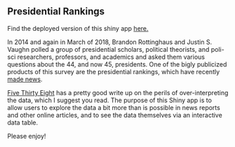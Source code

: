 ## Presidential Rankings ##

Find the deployed version of this shiny app [here.](https://acm9q.shinyapps.io/Presidential_Rankings/)

In 2014 and again in March of 2018, Brandon Rottinghaus and Justin S. Vaughn polled a group of presidential scholars, political theorists, and poli-sci researchers, professors, and academics and asked them various questions about the 44, and now 45, presidents. One of the bigly publicized products of this survey are the presidential rankings, which have recently [made news](https://www.nytimes.com/interactive/2018/02/19/opinion/how-does-trump-stack-up-against-the-best-and-worst-presidents.html?smid=tw-share).

[Five Thirty Eight](https://fivethirtyeight.com/features/presidential-ratings-are-flawed-which-makes-it-hard-to-assess-trump/) has a pretty good write up on the perils of over-interpreting the data, which I suggest you read. The purpose of this Shiny app is to allow users to explore the data a bit more than is possible in news reports and other online articles, and to see the data themselves via an interactive data table.

Please enjoy!
